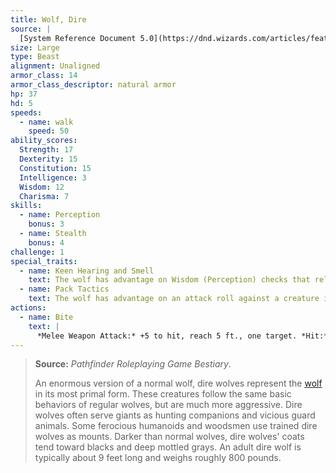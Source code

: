 ```yaml
---
title: Wolf, Dire
source: |
  [System Reference Document 5.0](https://dnd.wizards.com/articles/features/systems-reference-document-srd)
size: Large
type: Beast
alignment: Unaligned
armor_class: 14
armor_class_descriptor: natural armor
hp: 37
hd: 5
speeds:
  - name: walk
    speed: 50
ability_scores:
  Strength: 17
  Dexterity: 15
  Constitution: 15
  Intelligence: 3
  Wisdom: 12
  Charisma: 7
skills:
  - name: Perception
    bonus: 3
  - name: Stealth
    bonus: 4
challenge: 1
special_traits:
  - name: Keen Hearing and Smell
    text: The wolf has advantage on Wisdom (Perception) checks that rely on hearing or smell.
  - name: Pack Tactics
    text: The wolf has advantage on an attack roll against a creature if at least one of the wolf's allies is within 5 feet of the creature and the ally isn't incapacitated.
actions:
  - name: Bite
    text: |
      *Melee Weapon Attack:* +5 to hit, reach 5 ft., one target. *Hit:* 10 (2d6 + 3) piercing damage. If the target is a creature, it must succeed on a DC 13 Strength saving throw or be knocked prone.
---
```


> **Source:** *Pathfinder Roleplaying Game Bestiary*.
>
> An enormous version of a normal wolf, dire wolves represent the [wolf](/monster/wolf/) in its most primal form. These creatures follow the same basic behaviors of regular wolves, but are much more aggressive. Dire wolves often serve giants as hunting companions and vicious guard animals. Some ferocious humanoids and woodsmen use trained dire wolves as mounts. Darker than normal wolves, dire wolves' coats tend toward blacks and deep mottled grays. An adult dire wolf is typically about 9 feet long and weighs roughly 800 pounds.
